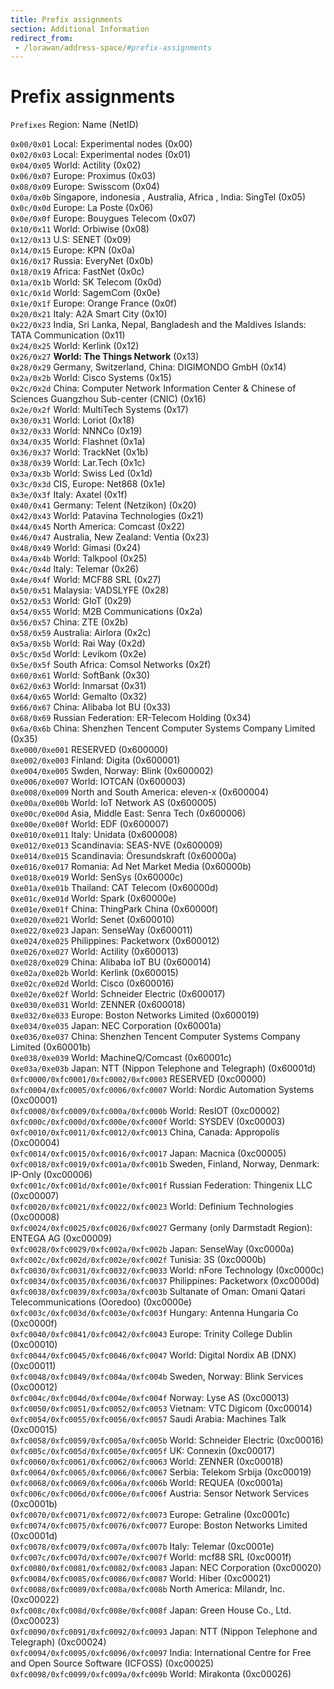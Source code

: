 ```yaml
---
title: Prefix assignments
section: Additional Information
redirect_from:
 - /lorawan/address-space/#prefix-assignments
---
```


# Prefix assignments

`Prefixes` Region: Name (NetID)

`0x00/0x01` Local: Experimental nodes (0x00)  
`0x02/0x03` Local: Experimental nodes (0x01)  
`0x04/0x05` World: Actility (0x02)  
`0x06/0x07` Europe: Proximus (0x03)  
`0x08/0x09` Europe: Swisscom (0x04)  
`0x0a/0x0b` Singapore, indonesia , Australia, Africa , India: SingTel (0x05)  
`0x0c/0x0d` Europe: La Poste (0x06)  
`0x0e/0x0f` Europe: Bouygues Telecom (0x07)  
`0x10/0x11` World: Orbiwise (0x08)  
`0x12/0x13` U.S: SENET (0x09)  
`0x14/0x15` Europe: KPN (0x0a)  
`0x16/0x17` Russia: EveryNet (0x0b)  
`0x18/0x19` Africa: FastNet (0x0c)  
`0x1a/0x1b` World: SK Telecom (0x0d)  
`0x1c/0x1d` World: SagemCom (0x0e)  
`0x1e/0x1f` Europe: Orange France (0x0f)  
`0x20/0x21` Italy: A2A Smart City (0x10)  
`0x22/0x23` India, Sri Lanka, Nepal, Bangladesh and the Maldives Islands: TATA Communication (0x11)  
`0x24/0x25` World: Kerlink (0x12)  
`0x26/0x27` **World: The Things Network** (0x13)  
`0x28/0x29` Germany, Switzerland, China: DIGIMONDO GmbH (0x14)  
`0x2a/0x2b` World: Cisco Systems (0x15)  
`0x2c/0x2d` China: Computer Network Information Center & Chinese of Sciences Guangzhou Sub-center (CNIC) (0x16)  
`0x2e/0x2f` World: MultiTech Systems (0x17)  
`0x30/0x31` World: Loriot (0x18)  
`0x32/0x33` World: NNNCo (0x19)  
`0x34/0x35` World: Flashnet (0x1a)  
`0x36/0x37` World: TrackNet (0x1b)  
`0x38/0x39` World: Lar.Tech (0x1c)  
`0x3a/0x3b` World: Swiss Led (0x1d)  
`0x3c/0x3d` CIS, Europe: Net868 (0x1e)  
`0x3e/0x3f` Italy: Axatel (0x1f)  
`0x40/0x41` Germany: Telent (Netzikon) (0x20)  
`0x42/0x43` World: Patavina Technologies (0x21)  
`0x44/0x45` North America: Comcast (0x22)  
`0x46/0x47` Australia, New Zealand: Ventia (0x23)  
`0x48/0x49` World: Gimasi (0x24)  
`0x4a/0x4b` World: Talkpool (0x25)  
`0x4c/0x4d` Italy: Telemar (0x26)  
`0x4e/0x4f` World: MCF88 SRL (0x27)  
`0x50/0x51` Malaysia: VADSLYFE (0x28)  
`0x52/0x53` World: GIoT (0x29)  
`0x54/0x55` World: M2B Communications (0x2a)  
`0x56/0x57` China: ZTE (0x2b)  
`0x58/0x59` Australia: Airlora (0x2c)  
`0x5a/0x5b` World: Rai Way (0x2d)  
`0x5c/0x5d` World: Levikom (0x2e)  
`0x5e/0x5f` South Africa: Comsol Networks (0x2f)  
`0x60/0x61` World: SoftBank (0x30)  
`0x62/0x63` World: Inmarsat (0x31)  
`0x64/0x65` World: Gemalto (0x32)  
`0x66/0x67` China: Alibaba Iot BU (0x33)  
`0x68/0x69` Russian Federation: ER-Telecom Holding (0x34)  
`0x6a/0x6b` China: Shenzhen Tencent Computer Systems Company Limited (0x35)  
`0xe000/0xe001`  RESERVED (0x600000)  
`0xe002/0xe003`  Finland: Digita (0x600001)  
`0xe004/0xe005`  Swden, Norway: Blink (0x600002)  
`0xe006/0xe007`  World: IOTCAN (0x600003)  
`0xe008/0xe009`  North and South America: eleven-x (0x600004)  
`0xe00a/0xe00b`  World: IoT Network AS (0x600005)  
`0xe00c/0xe00d`  Asia, Middle East: Senra Tech (0x600006)  
`0xe00e/0xe00f`  World: EDF (0x600007)  
`0xe010/0xe011`  Italy: Unidata (0x600008)  
`0xe012/0xe013`  Scandinavia: SEAS-NVE	 (0x600009)  
`0xe014/0xe015`  Scandinavia: Öresundskraft (0x60000a)  
`0xe016/0xe017`  Romania: Ad Net Market Media (0x60000b)  
`0xe018/0xe019`  World: SenSys (0x60000c)  
`0xe01a/0xe01b`  Thailand: CAT Telecom (0x60000d)  
`0xe01c/0xe01d`  World: Spark (0x60000e)  
`0xe01e/0xe01f`  China: ThingPark China (0x60000f)  
`0xe020/0xe021`  World: Senet (0x600010)  
`0xe022/0xe023`  Japan: SenseWay (0x600011)  
`0xe024/0xe025`  Philippines: Packetworx (0x600012)  
`0xe026/0xe027`  World: Actility (0x600013)  
`0xe028/0xe029`  China: Alibaba IoT BU (0x600014)  
`0xe02a/0xe02b`  World: Kerlink (0x600015)  
`0xe02c/0xe02d`  World: Cisco (0x600016)  
`0xe02e/0xe02f`  World: Schneider Electric (0x600017)  
`0xe030/0xe031`  World: ZENNER (0x600018)  
`0xe032/0xe033`  Europe: Boston Networks Limited (0x600019)  
`0xe034/0xe035`  Japan: NEC Corporation (0x60001a)  
`0xe036/0xe037`  China: Shenzhen Tencent Computer Systems Company Limited (0x60001b)  
`0xe038/0xe039`  World: MachineQ/Comcast (0x60001c)  
`0xe03a/0xe03b`  Japan: NTT (Nippon Telephone and Telegraph) (0x60001d)  
`0xfc0000/0xfc0001/0xfc0002/0xfc0003`  RESERVED (0xc00000)  
`0xfc0004/0xfc0005/0xfc0006/0xfc0007`  World: Nordic Automation Systems (0xc00001)  
`0xfc0008/0xfc0009/0xfc000a/0xfc000b`  World: ResIOT (0xc00002)  
`0xfc000c/0xfc000d/0xfc000e/0xfc000f`  World: SYSDEV (0xc00003)  
`0xfc0010/0xfc0011/0xfc0012/0xfc0013`  China, Canada: Appropolis (0xc00004)  
`0xfc0014/0xfc0015/0xfc0016/0xfc0017`  Japan: Macnica (0xc00005)  
`0xfc0018/0xfc0019/0xfc001a/0xfc001b`  Sweden, Finland, Norway, Denmark: IP-Only	(0xc00006)  
`0xfc001c/0xfc001d/0xfc001e/0xfc001f`  Russian Federation: Thingenix LLC (0xc00007)  
`0xfc0020/0xfc0021/0xfc0022/0xfc0023`  World: Definium Technologies (0xc00008)  
`0xfc0024/0xfc0025/0xfc0026/0xfc0027`  Germany (only Darmstadt Region): ENTEGA AG (0xc00009)  
`0xfc0028/0xfc0029/0xfc002a/0xfc002b`  Japan: SenseWay (0xc0000a)  
`0xfc002c/0xfc002d/0xfc002e/0xfc002f`  Tunisia: 3S (0xc0000b)  
`0xfc0030/0xfc0031/0xfc0032/0xfc0033`  World: nFore Technology (0xc0000c)  
`0xfc0034/0xfc0035/0xfc0036/0xfc0037`  Philippines: Packetworx (0xc0000d)  
`0xfc0038/0xfc0039/0xfc003a/0xfc003b`  Sultanate of Oman: Omani Qatari Telecommunications (Ooredoo) (0xc0000e)  
`0xfc003c/0xfc003d/0xfc003e/0xfc003f`  Hungary: Antenna Hungaria Co (0xc0000f)  
`0xfc0040/0xfc0041/0xfc0042/0xfc0043`  Europe: Trinity College Dublin (0xc00010)  
`0xfc0044/0xfc0045/0xfc0046/0xfc0047`  World: Digital Nordix AB (DNX) (0xc00011)  
`0xfc0048/0xfc0049/0xfc004a/0xfc004b`  Sweden, Norway: Blink Services (0xc00012)  
`0xfc004c/0xfc004d/0xfc004e/0xfc004f`  Norway: Lyse AS (0xc00013)  
`0xfc0050/0xfc0051/0xfc0052/0xfc0053`  Vietnam: VTC Digicom (0xc00014)  
`0xfc0054/0xfc0055/0xfc0056/0xfc0057`  Saudi Arabia: Machines Talk (0xc00015)  
`0xfc0058/0xfc0059/0xfc005a/0xfc005b`  World: Schneider Electric (0xc00016)  
`0xfc005c/0xfc005d/0xfc005e/0xfc005f`  UK: Connexin (0xc00017)  
`0xfc0060/0xfc0061/0xfc0062/0xfc0063`  World: ZENNER  (0xc00018)  
`0xfc0064/0xfc0065/0xfc0066/0xfc0067`  Serbia: Telekom Srbija (0xc00019)  
`0xfc0068/0xfc0069/0xfc006a/0xfc006b`  World: REQUEA (0xc0001a)  
`0xfc006c/0xfc006d/0xfc006e/0xfc006f`  Austria: Sensor Network Services (0xc0001b)  
`0xfc0070/0xfc0071/0xfc0072/0xfc0073`  Europe: Getraline (0xc0001c)  
`0xfc0074/0xfc0075/0xfc0076/0xfc0077`  Europe: Boston Networks Limited (0xc0001d)  
`0xfc0078/0xfc0079/0xfc007a/0xfc007b`  Italy: Telemar (0xc0001e)  
`0xfc007c/0xfc007d/0xfc007e/0xfc007f`  World: mcf88 SRL (0xc0001f)  
`0xfc0080/0xfc0081/0xfc0082/0xfc0083`  Japan: NEC Corporation (0xc00020)  
`0xfc0084/0xfc0085/0xfc0086/0xfc0087`  World: Hiber (0xc00021)  
`0xfc0088/0xfc0089/0xfc008a/0xfc008b`  North America: Milandr, Inc. (0xc00022)  
`0xfc008c/0xfc008d/0xfc008e/0xfc008f`  Japan: Green House Co., Ltd. (0xc00023)  
`0xfc0090/0xfc0091/0xfc0092/0xfc0093`  Japan: NTT (Nippon Telephone and Telegraph) (0xc00024)  
`0xfc0094/0xfc0095/0xfc0096/0xfc0097`  India: International Centre for Free and Open Source Software (ICFOSS) (0xc00025)  
`0xfc0098/0xfc0099/0xfc009a/0xfc009b`  World: Mirakonta (0xc00026)